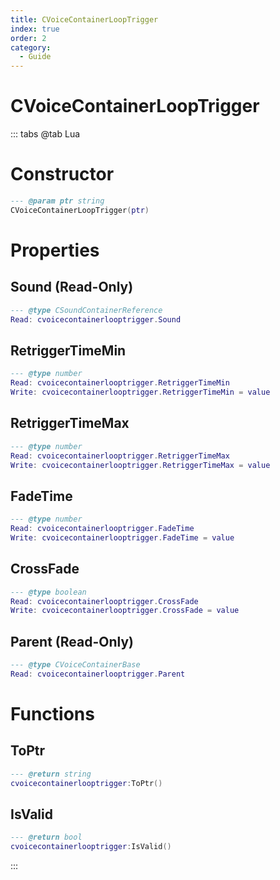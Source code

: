 ```yaml
---
title: CVoiceContainerLoopTrigger
index: true
order: 2
category:
  - Guide
---
```


# CVoiceContainerLoopTrigger

::: tabs
@tab Lua
# Constructor
```lua
--- @param ptr string
CVoiceContainerLoopTrigger(ptr)
```
# Properties
## Sound (Read-Only)
```lua
--- @type CSoundContainerReference
Read: cvoicecontainerlooptrigger.Sound
```
## RetriggerTimeMin 
```lua
--- @type number
Read: cvoicecontainerlooptrigger.RetriggerTimeMin
Write: cvoicecontainerlooptrigger.RetriggerTimeMin = value
```
## RetriggerTimeMax 
```lua
--- @type number
Read: cvoicecontainerlooptrigger.RetriggerTimeMax
Write: cvoicecontainerlooptrigger.RetriggerTimeMax = value
```
## FadeTime 
```lua
--- @type number
Read: cvoicecontainerlooptrigger.FadeTime
Write: cvoicecontainerlooptrigger.FadeTime = value
```
## CrossFade 
```lua
--- @type boolean
Read: cvoicecontainerlooptrigger.CrossFade
Write: cvoicecontainerlooptrigger.CrossFade = value
```
## Parent (Read-Only)
```lua
--- @type CVoiceContainerBase
Read: cvoicecontainerlooptrigger.Parent
```
# Functions
## ToPtr
```lua
--- @return string
cvoicecontainerlooptrigger:ToPtr()
```
## IsValid
```lua
--- @return bool
cvoicecontainerlooptrigger:IsValid()
```

:::